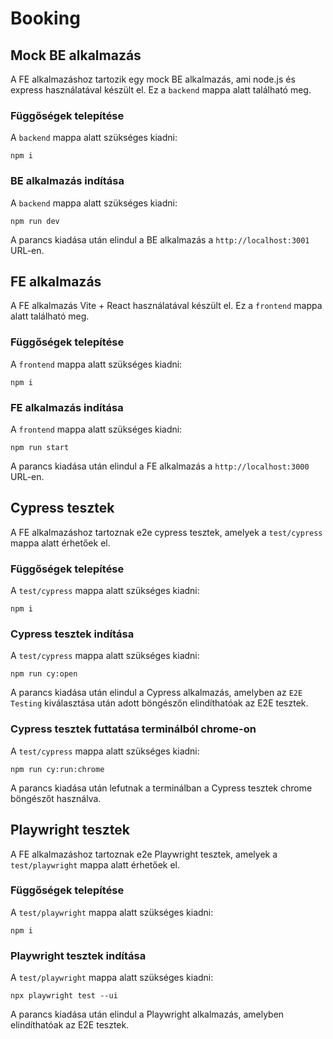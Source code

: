 # Booking

## Mock BE alkalmazás

A FE alkalmazáshoz tartozik egy mock BE alkalmazás, ami node.js és express használatával készült el.
Ez a `backend` mappa alatt található meg.

### Függőségek telepítése

A `backend` mappa alatt szükséges kiadni:

```shell
npm i 
```

### BE alkalmazás indítása

A `backend` mappa alatt szükséges kiadni:

```shell
npm run dev
```

A parancs kiadása után elindul a BE alkalmazás a `http://localhost:3001` URL-en.

## FE alkalmazás

A FE alkalmazás Vite + React használatával készült el.
Ez a `frontend` mappa alatt található meg.

### Függőségek telepítése

A `frontend` mappa alatt szükséges kiadni:

```shell
npm i 
```

### FE alkalmazás indítása

A `frontend` mappa alatt szükséges kiadni:

```shell
npm run start
```

A parancs kiadása után elindul a FE alkalmazás a `http://localhost:3000` URL-en.

## Cypress tesztek

A FE alkalmazáshoz tartoznak e2e cypress tesztek, amelyek a `test/cypress` mappa alatt érhetőek el.

### Függőségek telepítése

A `test/cypress` mappa alatt szükséges kiadni:

```shell
npm i 
```

### Cypress tesztek indítása

A `test/cypress` mappa alatt szükséges kiadni:

```shell
npm run cy:open
```

A parancs kiadása után elindul a Cypress alkalmazás, amelyben az `E2E Testing` kiválasztása után adott böngészőn elindíthatóak az E2E tesztek.

### Cypress tesztek futtatása terminálból chrome-on

A `test/cypress` mappa alatt szükséges kiadni:

```shell
npm run cy:run:chrome
```

A parancs kiadása után lefutnak a terminálban a Cypress tesztek chrome böngészőt használva.

## Playwright tesztek

A FE alkalmazáshoz tartoznak e2e Playwright tesztek, amelyek a `test/playwright` mappa alatt érhetőek el.

### Függőségek telepítése

A `test/playwright` mappa alatt szükséges kiadni:

```shell
npm i 
```

### Playwright tesztek indítása

A `test/playwright` mappa alatt szükséges kiadni:

```shell
npx playwright test --ui
```

A parancs kiadása után elindul a Playwright alkalmazás, amelyben elindíthatóak az E2E tesztek.